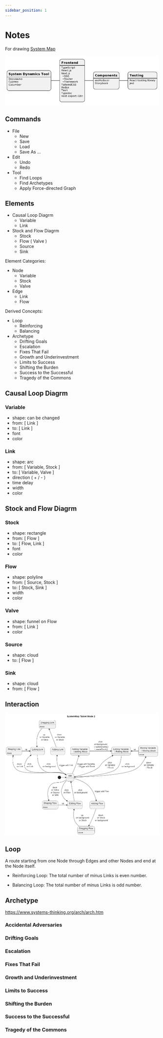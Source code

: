 ```yaml
---
sidebar_position: 1
---
```


# Notes

For drawing [System Map](https://www.systems-thinking.org/)

![ecosystem](./ecosystem.png)

## Commands

- File
  - New
  - Save
  - Load
  - Save As ...
- Edit
  - Undo
  - Redo
- Tool
  - Find Loops
  - Find Archetypes
  - Apply Force-directed Graph

## Elements

- Causal Loop Diagrm
  - Variable
  - Link
- Stock and Flow Diagrm
  - Stock
  - Flow ( Valve )
  - Source
  - Sink

Element Categories:

- Node
  - Variable
  - Stock
  - Valve
- Edge
  - Link
  - Flow

Derived Concepts:

- Loop
  - Reinforcing
  - Balancing
- Archetype
  - Drifting Goals
  - Escalation
  - Fixes That Fail
  - Growth and Underinvestment
  - Limits to Success
  - Shifting the Burden
  - Success to the Successful
  - Tragedy of the Commons

## Causal Loop Diagrm

### Variable

- shape: can be changed
- from: [ Link ]
- to: [ Link ]
- font
- color

### Link

- shape: arc
- from: [ Variable, Stock ]
- to: [ Variable, Valve ]
- direction ( + / - )
- time delay
- width
- color

## Stock and Flow Diagrm

### Stock

- shape: rectangle
- from: [ Flow ]
- to: [ Flow, Link ]
- font
- color

### Flow

- shape: polyline
- from: [ Source, Stock ]
- to: [ Stock, Sink ]
- width
- color

### Valve

- shape: funnel on Flow
- from: [ Link ]
- color

### Source

- shape: cloud
- to: [ Flow ]

### Sink

- shape: cloud
- from: [ Flow ]

## Interaction

![ui-fsm](./ui-fsm.png)

## Loop

A route starting from one Node through Edges and other Nodes and end at the Node itself.

- Reinforcing Loop: The total number of minus Links is even number.

- Balancing Loop: The total number of minus Links is odd number.

## Archetype

https://www.systems-thinking.org/arch/arch.htm

### Accidental Adversaries

### Drifting Goals

### Escalation

### Fixes That Fail

### Growth and Underinvestment

### Limits to Success

### Shifting the Burden

### Success to the Successful

### Tragedy of the Commons
